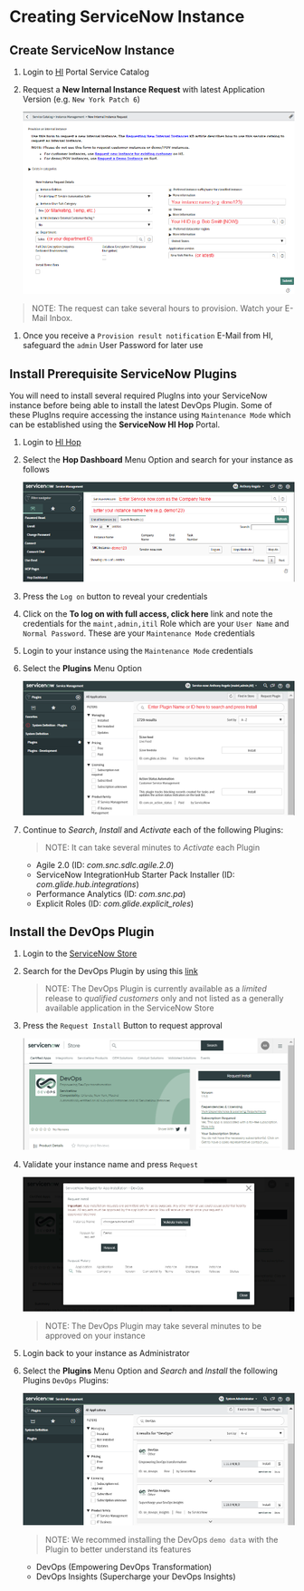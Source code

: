 # Creating ServiceNow Instance


## Create ServiceNow Instance

1. Login to [HI](https://hi.service-now.com/hisp?id=hisp_service_catalog) Portal Service Catalog

1. Request a **New Internal Instance Request** with latest Application Version (e.g. `New York Patch 6`)

    ![Figure 1](ServiceNowHICatalog1.png)

>NOTE: The request can take several hours to provision. Watch your E-Mail Inbox.

1. Once you receive a `Provision result notification` E-Mail from HI, safeguard the `admin` User Password for later use

## Install Prerequisite ServiceNow Plugins

You will need to install several required PlugIns into your ServiceNow instance before being able to install the latest DevOps Plugin. Some of these PlugIns require accessing the instance using `Maintenance Mode` which can be established using the **ServiceNow HI Hop** Portal.

1. Login to [HI Hop](https://hihop.service-now.com)

1. Select the **Hop Dashboard** Menu Option and search for your instance as follows

    ![Figure 2](ServiceNowHIHopSearch1.png)

1. Press the `Log on` button to reveal your credentials

1. Click on the **To log on with full access, click here** link and note the credentials for the `maint,admin,itil` Role which are your `User Name` and `Normal Password`. These are your `Maintenance Mode` credentials

1. Login to your instance using the `Maintenance Mode` credentials

1. Select the **Plugins** Menu Option

    ![Figure 2](ServiceNowPluginSearch1.png)

1. Continue to *Search*, *Install* and *Activate* each of the following Plugins:

    >NOTE: It can take several minutes to *Activate* each Plugin

    * Agile 2.0 (ID: *com.snc.sdlc.agile.2.0*)
    * ServiceNow IntegrationHub Starter Pack Installer (ID: *com.glide.hub.integrations*)
    * Performance Analytics (ID: *com.snc.pa*)
    * Explicit Roles (ID: *com.glide.explicit_roles*)

## Install the DevOps Plugin

1. Login to the [ServiceNow Store](https://store.servicenow.com)

1. Search for the DevOps Plugin by using this [link](https://store.servicenow.com/sn_appstore_store.do#!/store/application/34cfa6f087302300f97abba826cb0b54)

    >NOTE: The DevOps Plugin is currently available as a *limited* release to *qualified customers* only and not listed as a generally available application in the ServiceNow Store

1. Press the `Request Install` Button to request approval

    ![Figure 3](ServiceNowStoreDevOps1.png)

1. Validate your instance name and press `Request`

    ![Figure 4](ServiceNowStoreDevOps2.png)

    >NOTE: The DevOps Plugin may take several minutes to be approved on your instance

1. Login back to your instance as Administrator

1. Select the **Plugins** Menu Option and *Search* and *Install* the following Plugins `DevOps` Plugins:

    ![Figure 5](ServiceNowDevOpsPlugin1.png)

    >NOTE: We recommed installing the DevOps `demo data` with the Plugin to better understand its features
    
    * DevOps (Empowering DevOps Transformation)
    * DevOps Insights (Supercharge your DevOps Insights)

